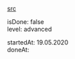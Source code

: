 [src](https://www.vladilen.dev/javascript)

isDone: false  
level: advanced

startedAt: 19.05.2020  
doneAt: 
